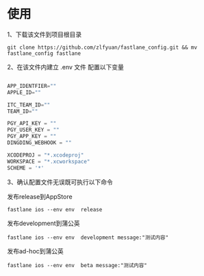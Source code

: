 <!--
 * @Author: zluof
 * @Date: 2021-12-16 16:59:38
 * @LastEditTime: 2022-09-14 12:07:18
 * @LastEditors: zluof
 * @Description: 
 * @FilePath: /fastlane_config/README.md
-->

# 使用

1、下载该文件到项目根目录
```shell
git clone https://github.com/zlfyuan/fastlane_config.git && mv fastlane_config fastlane
```

2、在该文件内建立 .env 文件 配置以下变量
```Swift

APP_IDENTFIER=""
APPLE_ID=""

ITC_TEAM_ID=""
TEAM_ID=""

PGY_API_KEY = ""
PGY_USER_KEY = ""
PGY_APP_KEY = ""
DINGDING_WEBHOOK = ""

XCODEPROJ = "*.xcodeproj"
WORKSPACE = "*.xcworkspace"
SCHEME = '*'
```

3、确认配置文件无误既可执行以下命令

发布release到AppStore
```shell
fastlane ios --env env  release
```
发布development到蒲公英
```shell
fastlane ios --env env  development message:"测试内容"
```
发布ad-hoc到蒲公英
```shell
fastlane ios --env env  beta message:"测试内容"
```

